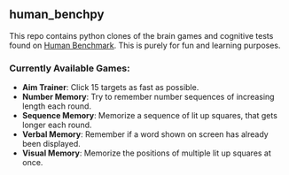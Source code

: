 ## human_benchpy
This repo contains python clones of the brain games and cognitive tests found on [Human Benchmark](https://humanbenchmark.com). This is purely for fun and learning purposes.

### Currently Available Games:
- **Aim Trainer**: Click 15 targets as fast as possible.
- **Number Memory**: Try to remember number sequences of increasing length each round.
- **Sequence Memory**: Memorize a sequence of lit up squares, that gets longer each round.
- **Verbal Memory**: Remember if a word shown on screen has already been displayed.
- **Visual Memory**: Memorize the positions of multiple lit up squares at once.